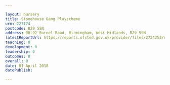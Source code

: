 ```yaml
---

layout: nursery
title: Stonehouse Gang Playscheme
urn: 227174
postcode: B29 5SN
address: 90-92 Burnel Road, Birmingham, West Midlands, B29 5SN
latestReportUrl: https://reports.ofsted.gov.uk/provider/files/2724253/urn/227174.pdf
teaching: 0
development: 0
leadership: 0
outcomes: 0
overall: 0
date: 01 April 2018 
datePublish: 

---
```

